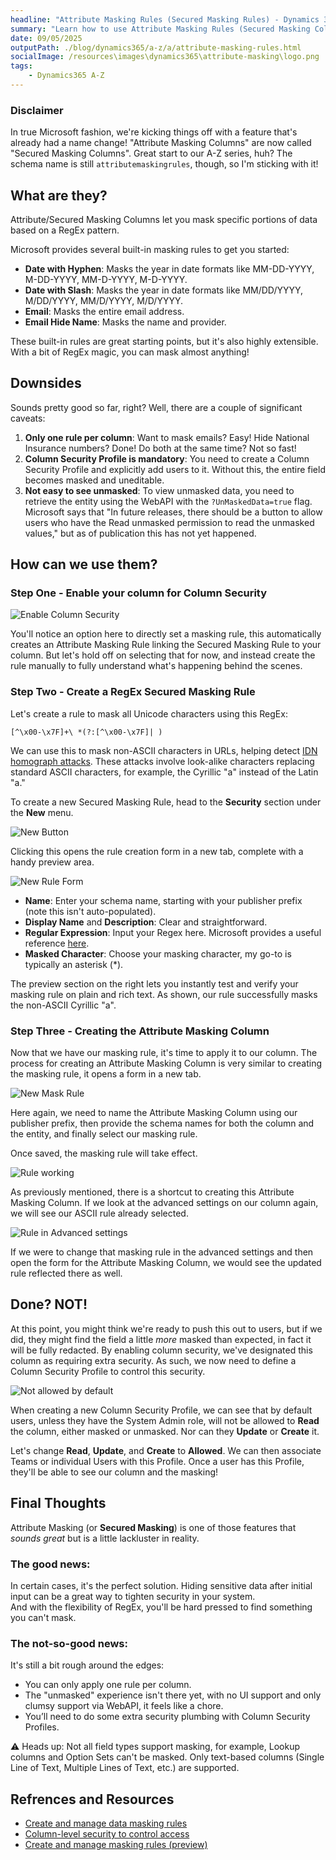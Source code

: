 ```yaml
---
headline: "Attribute Masking Rules (Secured Masking Rules) - Dynamics 365 CE: From A-Z"
summary: "Learn how to use Attribute Masking Rules (Secured Masking Columns) in Dynamics 365 CE to securely mask sensitive data. Tips, caveats, and real-world examples."
date: 09/05/2025
outputPath: ./blog/dynamics365/a-z/a/attribute-masking-rules.html
socialImage: /resources\images\dynamics365\attribute-masking\logo.png
tags: 
    - Dynamics365 A-Z
---
```



### Disclaimer

In true Microsoft fashion, we're kicking things off with a feature that's already had a name change! "Attribute Masking Columns" are now called "Secured Masking Columns". Great start to our A-Z series, huh? The schema name is still `attributemaskingrules`, though, so I'm sticking with it!

## What are they?

Attribute/Secured Masking Columns let you mask specific portions of data based on a RegEx pattern.

Microsoft provides several built-in masking rules to get you started:

* **Date with Hyphen**: Masks the year in date formats like MM-DD-YYYY, M-DD-YYYY, MM-D-YYYY, M-D-YYYY.
* **Date with Slash**: Masks the year in date formats like MM/DD/YYYY, M/DD/YYYY, MM/D/YYYY, M/D/YYYY.
* **Email**: Masks the entire email address.
* **Email Hide Name**: Masks the name and provider.

These built-in rules are great starting points, but it's also highly extensible. With a bit of RegEx magic, you can mask almost anything!

## Downsides

Sounds pretty good so far, right? Well, there are a couple of significant caveats:

1. **Only one rule per column**: Want to mask emails? Easy! Hide National Insurance numbers? Done! Do both at the same time? Not so fast!
2. **Column Security Profile is mandatory**: You need to create a Column Security Profile and explicitly add users to it. Without this, the entire field becomes masked and uneditable.
3. **Not easy to see unmasked**: To view unmasked data, you need to retrieve the entity using the WebAPI with the `?UnMaskedData=true` flag. Microsoft says that "In future releases, there should be a button to allow users who have the Read unmasked permission to read the unmasked values," but as of publication this has not yet happened.


## How can we use them? 

### Step One - Enable your column for Column Security
![Enable Column Security](/resources\images\dynamics365\attribute-masking\security.png "Enable Column Security")

You'll notice an option here to directly set a masking rule, this automatically creates an Attribute Masking Rule linking the Secured Masking Rule to your column. But let's hold off on selecting that for now, and instead create the rule manually to fully understand what's happening behind the scenes.

### Step Two - Create a RegEx Secured Masking Rule

Let's create a rule to mask all Unicode characters using this RegEx:

```regex
[^\x00-\x7F]+\ *(?:[^\x00-\x7F]| )
```

We can use this to mask non-ASCII characters in URLs, helping detect [IDN homograph attacks](https://en.wikipedia.org/wiki/IDN_homograph_attack). These attacks involve look-alike characters replacing standard ASCII characters, for example, the Cyrillic "а" instead of the Latin "a."

To create a new Secured Masking Rule, head to the **Security** section under the **New** menu.

![New Button](/resources/images/dynamics365/attribute-masking/new-rule.png "New Button")

Clicking this opens the rule creation form in a new tab, complete with a handy preview area.

![New Rule Form](/resources/images/dynamics365/attribute-masking/new-rule-form.png "New Rule Form")

* **Name**: Enter your schema name, starting with your publisher prefix (note this isn't auto-populated).
* **Display Name** and **Description**: Clear and straightforward.
* **Regular Expression**: Input your Regex here. Microsoft provides a useful reference [here](https://learn.microsoft.com/en-us/dotnet/standard/base-types/regular-expression-language-quick-reference).
* **Masked Character**: Choose your masking character, my go-to is typically an asterisk (\*).

The preview section on the right lets you instantly test and verify your masking rule on plain and rich text. As shown, our rule successfully masks the non-ASCII Cyrillic "а".


### Step Three - Creating the Attribute Masking Column

Now that we have our masking rule, it's time to apply it to our column. The process for creating an Attribute Masking Column is very similar to creating the masking rule, it opens a form in a new tab.

![New Mask Rule](/resources/images/dynamics365/attribute-masking/new-mask-rule.png "New Mask Rule")

Here again, we need to name the Attribute Masking Column using our publisher prefix, then provide the schema names for both the column and the entity, and finally select our masking rule.

Once saved, the masking rule will take effect.

![Rule working](/resources/images/dynamics365/attribute-masking/rule-working.png "Rule working")

As previously mentioned, there is a shortcut to creating this Attribute Masking Column. If we look at the advanced settings on our column again, we will see our ASCII rule already selected.

![Rule in Advanced settings](/resources/images/dynamics365/attribute-masking/rule-in-advanced.png "Rule in Advanced settings")

If we were to change that masking rule in the advanced settings and then open the form for the Attribute Masking Column, we would see the updated rule reflected there as well.


## Done? NOT!

At this point, you might think we're ready to push this out to users, but if we did, they might find the field a little *more* masked than expected, in fact it will be fully redacted. By enabling column security, we've designated this column as requiring extra security. As such, we now need to define a Column Security Profile to control this security.

![Not allowed by default](/resources/images/dynamics365/attribute-masking/profile-not-allowed.png "Not allowed by default")

When creating a new Column Security Profile, we can see that by default users, unless they have the System Admin role, will not be allowed to **Read** the column, either masked or unmasked. Nor can they **Update** or **Create** it.

Let's change **Read**, **Update**, and **Create** to **Allowed**. We can then associate Teams or individual Users with this Profile. Once a user has this Profile, they'll be able to see our column and the masking!

## Final Thoughts

Attribute Masking (or **Secured Masking**) is one of those features that *sounds great* but is a little lackluster in reality.

### The good news:  

In certain cases, it's the perfect solution. Hiding sensitive data after initial input can be a great way to tighten security in your system.  
And with the flexibility of RegEx, you'll be hard pressed to find something you can't mask.

### The not-so-good news:  

It's still a bit rough around the edges:

* You can only apply one rule per column.
* The "unmasked" experience isn't there yet, with no UI support and only clumsy support via WebAPI, it feels like a chore.
* You’ll need to do some extra security plumbing with Column Security Profiles.

⚠️ Heads up: Not all field types support masking, for example, Lookup columns and Option Sets can't be masked. Only text-based columns (Single Line of Text, Multiple Lines of Text, etc.) are supported.

## Refrences and Resources 


- [Create and manage data masking rules](https://learn.microsoft.com/en-us/dynamics365/customer-service/administer/data-masking-settings?WT.mc_id=DX-MVP-5004571)
- [Column-level security to control access](https://learn.microsoft.com/en-us/power-platform/admin/field-level-security)
- [Create and manage masking rules (preview)](https://learn.microsoft.com/en-us/power-platform/admin/create-manage-masking-rules )
